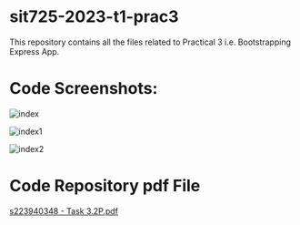 # sit725-2023-t1-prac3

This repository contains all the files related to Practical 3 i.e. Bootstrapping Express App.

# Code Screenshots:

![index](https://github.com/1412-himanshu/sit725-2023-t1-prac3/assets/85329713/096ca4fa-5f6e-4771-a4cf-ebfed187d389)

![index1](https://github.com/1412-himanshu/sit725-2023-t1-prac3/assets/85329713/d7fb02a3-148e-453a-bfba-09d453e3ca9d)

![index2](https://github.com/1412-himanshu/sit725-2023-t1-prac3/assets/85329713/551f65a1-8635-44ea-9562-9d7b5b4ed947)

# Code Repository pdf File

[s223940348 - Task 3.2P.pdf](https://github.com/1412-himanshu/sit725-2023-t1-prac3/files/13466667/s223940348.-.Task.3.2P.pdf)

